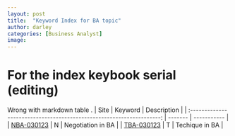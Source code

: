 ```yaml
---
layout: post
title:  "Keyword Index for BA topic"
author: darley
categories: [Business Analyst]
image:
---
```

# For the index keybook serial (editing)
Wrong with markdown table .
|                                 Site                                 | Keyword | Description |
| :-------------------------------------------------------------------: | ------- | ----------- |
| [NBA-030123](https://blog.darleigh.com/The-principles-in-Negotiation/) | N       | Negotiation in BA   |
| [TBA-030123](Techniques-for-Agile-Business-Analyst/)          | T       | Techique in BA     |

